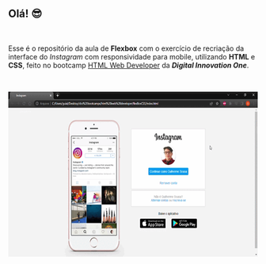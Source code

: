 ## Olá! :sunglasses:
<br>

Esse é o repositório da aula de **Flexbox** com o exercício de recriação da interface do *Instagram* com responsividade para mobile, utilizando **HTML** e **CSS**, feito no bootcamp [HTML Web Developer](https://www.dio.me/bootcamp/html-web-developer?ref=aegea) da **_Digital Innovation One_**.  

<br>

<p aign="center">
  <img src="Instagram.telaGif.gif">
</p>

#

